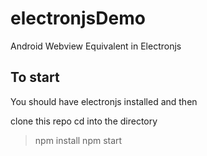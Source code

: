 # electronjsDemo
Android Webview Equivalent in Electronjs

## To start
You should have electronjs installed and then

clone this repo
cd into the directory
> npm install
> npm start
